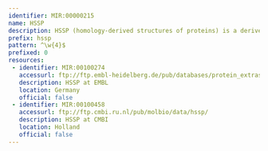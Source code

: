 ```yaml
---
identifier: MIR:00000215
name: HSSP
description: HSSP (homology-derived structures of proteins) is a derived database merging structural (2-D and 3-D) and sequence information (1-D). For each protein of known 3D structure from the Protein Data Bank, the database has a file with all sequence homologues, properly aligned to the PDB protein.
prefix: hssp
pattern: ^\w{4}$
prefixed: 0
resources:
 - identifier: MIR:00100274
   accessurl: ftp://ftp.embl-heidelberg.de/pub/databases/protein_extras/hssp/
   description: HSSP at EMBL
   location: Germany
   official: false
 - identifier: MIR:00100458
   accessurl: ftp://ftp.cmbi.ru.nl/pub/molbio/data/hssp/
   description: HSSP at CMBI
   location: Holland
   official: false
---
```

